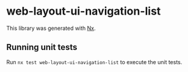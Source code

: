 # web-layout-ui-navigation-list

This library was generated with [Nx](https://nx.dev).

## Running unit tests

Run `nx test web-layout-ui-navigation-list` to execute the unit tests.
